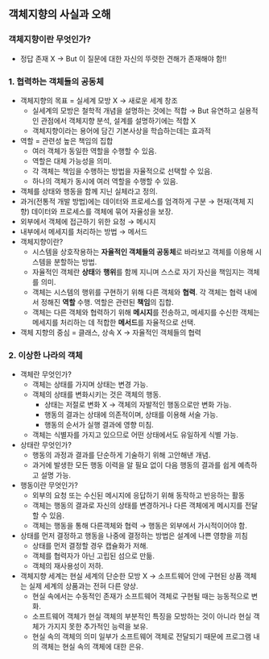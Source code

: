 ## 객체지향의 사실과 오해

### 객체지향이란 무엇인가?
- 정답 존재 X → But 이 질문에 대한 자신의 뚜렷한 견해가 존재해야 함!!

### 1. 협력하는 객체들의 공동체
- 객체지향의 목표 = 실세계 모방 X → 새로운 세계 창조
    - 실세계의 모방은 철학적 개념을 설명하는 것에는 적합 → But 유연하고 실용적인 관점에서 객체지향 분석, 설계를 설명하기에는 적합 X
    - 객체지향이라는 용어에 담긴 기본사상을 학습하는데는 효과적
- 역할 = 관련성 높은 책임의 집합
    - 여러 객체가 동일한 역할을 수행할 수 있음.
    - 역할은 대체 가능성을 의미.
    - 각 객체는 책임을 수행하는 방법을 자율적으로 선택할 수 있음.
    - 하나의 객체가 동시에 여러 역할을 수행할 수 있음.
- 객체를 상태와 행동을 함께 지닌 실체라고 정의.
- 과거(전통적 개발 방법)에는 데이터와 프로세스를 엄격하게 구분 → 현재(객체 지향) 데이터와 프로세스를 객체에 묶어 자율성을 보장.
- 외부에서 객체에 접근하기 위한 요청 → 메시지
- 내부에서 메세지를 처리하는 방법 → 메서드
- 객체지향이란?
    - 시스템을 상호작용하는 **자율적인 객체들의 공동체**로 바라보고 객체를 이용해 시스템을 분할하는 방법.
    - 자율적인 객체란 **상태**와 **행위**를 함께 지니며 스스로 자기 자신을 책임지는 객체를 의미.
    - 객체는 시스템의 행위를 구현하기 위해 다른 객체와 **협력**. 각 객체는 협력 내에서 정해진 **역할** 수행. 역할은 관련된 **책임**의 집합.
    - 객체는 다른 객체와 협력하기 위해 **메시지**를 전송하고, 메세지를 수신한 객체는 메세지를 처리하는 데 적합한 **메서드**를 자율적으로 선택.
- 객체 지향의 중심 = 클래스, 상속 X → 자율적인 객체들의 협력

### 2. 이상한 나라의 객체
- 객체란 무엇인가?
  - 객체는 상태를 가지며 상태는 변경 가능.
  - 객체의 상태를 변화시키는 것은 객체의 행동.
    - 상태는 저절로 변화 X → 객체의 자발적인 행동으로만 변화 가능.
    - 행동의 결과는 상태에 의존적이며, 상태를 이용해 서술 가능.
    - 행동의 순서가 실행 결과에 영향 미침.
  - 객체는 식별자를 가지고 있으므로 어떤 상태에서도 유일하게 식별 가능.
- 상태란 무엇인가?
  - 행동의 과정과 결과를 단순하게 기술하기 위해 고안해낸 개념.
  - 과거에 발생한 모든 행동 이력을 알 필요 없이 다음 행동의 결과를 쉽게 예측하고 설명 가능.
- 행동이란 무엇인가?
  - 외부의 요청 또는 수신된 메시지에 응답하기 위해 동작하고 반응하는 활동
  - 객체는 행동의 결과로 자신의 상태를 변경하거나 다른 객체에게 메시지를 전달할 수 있음.
  - 객체는 행동을 통해 다른객체와 협력 → 행동은 외부에서 가시적이어야 함.
- 상태를 먼저 결정하고 행동을 나중에 결정하는 방법은 설계에 나쁜 영향을 끼침
  - 상태를 먼저 결정할 경우 캡슐화가 저해.
  - 객체를 협력자가 아닌 고립된 섬으로 만듦.
  - 객체의 재사용성이 저하.
- 객체지향 세계는 현실 세계의 단순한 모방 X → 소프트웨어 안에 구현된 상품 객체는 실제 세계의 상품과는 전혀 다른 양상.
  - 현실 속에서는 수동적인 존재가 소프트웨어 객체로 구현될 때는 능동적으로 변화.
  - 소프트웨어 객체가 현실 객체의 부분적인 특징을 모방하는 것이 아니라 현실 객체가 가지지 못한 추가적인 능력을 보유.
  - 현실 속의 객체의 의미 일부가 소프트웨어 객체로 전달되기 때문에 프로그램 내의 객체는 현실 속의 객체에 대한 은유.